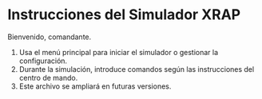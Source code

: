 # Instrucciones del Simulador XRAP

Bienvenido, comandante.

1. Usa el menú principal para iniciar el simulador o gestionar la configuración.
2. Durante la simulación, introduce comandos según las instrucciones del centro de mando.
3. Este archivo se ampliará en futuras versiones.